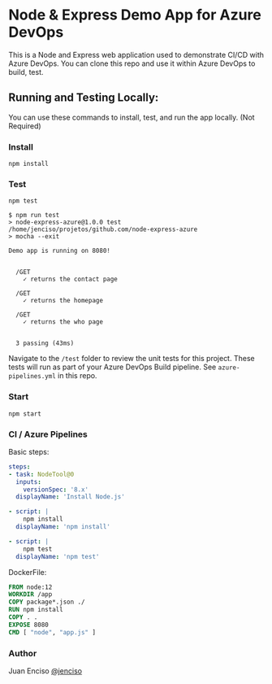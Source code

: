 # Node & Express Demo App for Azure DevOps

This is a Node and Express web application used to demonstrate CI/CD with Azure DevOps. You can clone this repo and use it within Azure DevOps to build, test.

## Running and Testing Locally:

You can use these commands to install, test, and run the app locally. (Not Required)

### Install

```
npm install
```

### Test

```
npm test
```

```shell
$ npm run test
> node-express-azure@1.0.0 test /home/jenciso/projetos/github.com/node-express-azure
> mocha --exit

Demo app is running on 8080!


  /GET
    ✓ returns the contact page

  /GET
    ✓ returns the homepage

  /GET
    ✓ returns the who page


  3 passing (43ms)
```

Navigate to the `/test` folder to review the unit tests for this project. These tests will run as part of your Azure DevOps Build pipeline. See `azure-pipelines.yml` in this repo.

### Start

```
npm start
```

### CI / Azure Pipelines

Basic steps:

```yaml
steps:
- task: NodeTool@0
  inputs:
    versionSpec: '8.x'
  displayName: 'Install Node.js'

- script: |
    npm install
  displayName: 'npm install'

- script: |
    npm test
  displayName: 'npm test'

```

DockerFile:

```dockerfile
FROM node:12
WORKDIR /app
COPY package*.json ./
RUN npm install
COPY . .
EXPOSE 8080
CMD [ "node", "app.js" ]
```

### Author

Juan Enciso
[@jenciso](https://twitter.com/jenciso)


